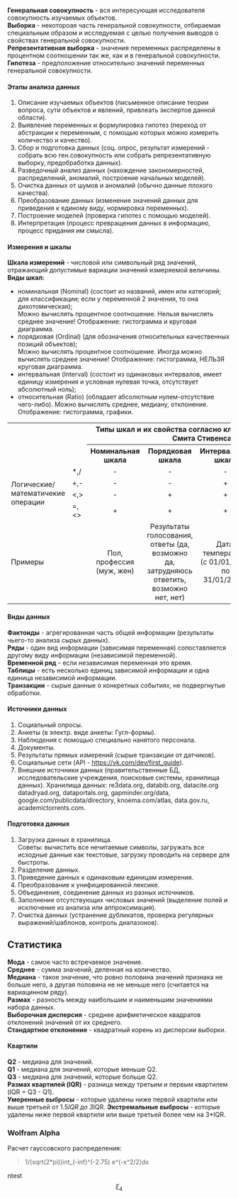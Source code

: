 **Генеральная совокупность** - вся интересующая исследователя совокупность изучаемых объектов.  
**Выборка** - некотороая часть генеральной совокупности, отбираемая специальным образом и исследуемая с целью получения выводов о свойствах генеральной совокупности.  
**Репрезентативная выборка** - значения переменных распределены в процентном соотношении так же, как и в генеральной совокупности.  
**Гипотеза** - предположение относительно значений переменных генеральной совокупности.  
#### Этапы анализа данных
1. Описание изучаемых объектов (письменное описание теории вопроса, сути объектов и явлений, привлеать экспертов данной области).
2. Выявление переменных и формулировка гипотез (переход от абстракции к переменным, с помощью которых можно измерить количество и качество).
3. Сбор и подготовка данных (соц. опрос, результат измерений - собрать всю ген.совокупность или собрать репрезентативную выборку, предобработка данных).
4. Разведочный анализ данных (нахождение закономерностей, распределений, аномалий, построение начальных моделей).
5. Очистка данных от шумов и аномалий (обычно данные плохого качества).
6. Преобразование данных (изменение значений данных для приведения к единому виду, нормировка переменных).
7. Построение моделей (проверка гипотез с помощью моделей).
8. Интерпретация (процесс превращения данных в информацию, процесс придания им смысла).
#### Измерения и шкалы
**Шкала измерений** - числовой или символьный ряд значений, отражающий допустимые вариации значений измеряемой величины.  
**Виды шкал:**
- номинальная (Nominal) (состоит из названий, имен или категорий; для классификации; если у переменной 2 значения, то она дихотомическая);  
Можно вычислять процентное соотношение. Нельзя вычислять среднее значение! Отображение: гистограмма и круговая диаграмма.
- порядковая (Ordinal) (для обозначения относительных качественных позиций объектов);  
Можно вычислять процентное соотношение. Иногда можно вычислять среднее значение! Отображение:  гистограмма, НЕЛЬЗЯ круговая диаграмма.
- интервальная (Interval) (состоит из одинаковых интервалов, имеет единицу измерения и условная нулевая точка, отсутствует абсолютный ноль);
- относительная (Ratio) (обладает абсолютным нулем-отсутствие чего-либо).
Можно вычислять среднее, медиану, отклонение. Отображение:  гистограмма, графики.

<table>
<tr>
	<th rowspan="2" colspan="2"></th>
	<th colspan="4">Типы шкал и их свойства согласно классификации Стэнли Смита Стивенса</th>
</tr>
<tr>
	<th>Номинальная шкала</th>
	<th>Порядковая шкала</th>
	<th>Интервальная шкала</th>
	<th>Относительная шкала</th>
</tr>
<tr>
	<td rowspan="4">Логические/математичекие операции</td>
	<td> *,/ </td>
	<td align="center"> - </td>
	<td align="center"> - </td>
	<td align="center"> - </td>
	<td align="center"> + </td>
</tr>
<tr>
	<td> +,- </td>
	<td align="center"> - </td>
	<td align="center"> - </td>
	<td align="center"> + </td>
	<td align="center"> + </td>
</tr>
<tr>
	<td> <,> </td>
	<td align="center"> - </td>
	<td align="center"> + </td>
	<td align="center"> + </td>
	<td align="center"> + </td>
</tr>
<tr>
	<td> =,<> </td>
	<td align="center"> + </td>
	<td align="center"> + </td>
	<td align="center"> + </td>
	<td align="center"> + </td>
</tr>
<tr>
	<td colspan="2">Примеры</td>
	<td align="center"> Пол, профессия (муж, жен) </td>
	<td align="center"> Результаты голосования, ответы (да, возможно да, затрудняюсь ответить, возможно нет, нет) </td>
	<td align="center"> Дата, температура (с 01/01/2020 по 31/01/2020) </td>
	<td align="center"> Возраст (от 0 до 18) </td>
</tr>
</table>

#### Виды данных  
**Фактоиды** - агрегированная часть общей информации (результаты чьего-то анализа сырых данных).  
**Ряды** - один вид информации (зависимая переменная) сопоставляется другому виду информации (независимой переменной).  
**Временной ряд** - если независимая переменная это время.  
**Таблицы** - есть несколько единиц зависимой информации и одна единица независимой информации.  
**Транзакции** - сырые данные о конкретных событиях, не подвергнутые обработки.  
#### Источники данных
1. Социальный опросы.
2. Анкеты (в электр. виде анкеты: Гугл-формы).
3. Наблюдения с помощью специально нанятого персонала.
4. Документы.
5. Результаты прямых измерений (сырые транзакции от датчиков).
6. Социальные сети (API - https://vk.com/dev/first_guide).
7. Внешние источники данных (правительственные БД, исследовательские учреждения, поисковые системы, хранилища данных).
Хранилища данных: re3data.org, databib.org, datacite.org datadryad.org, dataportals.org, gapminder.org/data, google.com/publicdata/directory, knoema.com/atlas, data.gov.ru, academictorrents.com.
#### Подготовка данных
1. Загрузка данных в хранилища.  
Советы: вычистить все нечитаемые символы, загружать все исходные данные как текстовые, загрузку проводить на сервере для быстроты.
2. Разделение данных.
3. Приведение данных к одинаковым единицам измерения.
4. Преобразование к унифицированной лексике.
5. Объединение, соединение данных из разных источников.
6. Заполнение отсутствующих числовых значений (выделение полей и исключение из анализа или аппроксимация).
7. Очистка данных (устранение дубликатов, проверка регулярных выражений/шаблонов, контроль диапазонов).
## Статистика
**Мода** - самое часто встречаемое значение.  
**Среднее** - сумма значений, деленная на количество.  
**Медиана** - такое значение, что ровно половина значений признака не больше него, а другая половина не не меньше него (считается на вариацинном ряду).  
**Размах** - разность между наибольшим и наименьшим значениями набора данных.  
**Выборочная дисперсия** - среднее арифметическое квадратов отклонений значений от их среднего.  
**Стандартное отклонение** - квадратный корень из дисперсии выборки.  
#### Квартили
**Q2** - медиана для значений.  
**Q1** - медиана для значений, которые меньше Q2.  
**Q3** - медиана для значений, которые больше Q2.  
**Размах квартилей (IQR)** - разница между третьим и первым квартилем (IQR = Q3 - Q1).  
**Умеренные выбросы** - которые удалены ниже первой квартили или выше третьей от 1.5*IQR до 3*IQR.
**Экстремальные выбросы** - которые удалены ниже первой квартили или выше третьей более чем на 3*IQR.

### Wolfram Alpha  
Расчет гауссовского распределения:  
> 1/(sqrt(2*pi))int_(-inf)^(-2.75) e^(-x^2/2)dx  
 
ntest  
$$ \xi_4 $$  
